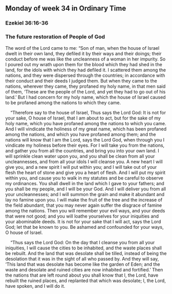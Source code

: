 ## Monday of week 34 in Ordinary Time

### Ezekiel 36:16-36

### The future restoration of People of God

The word of the Lord came to me: “Son of man, when the house of Israel dwelt in their own land, they defiled it by their ways and their doings; their conduct before me was like the uncleanness of a woman in her impurity. So I poured out my wrath upon them for the blood which they had shed in the land, for the idols with which they had defiled it. I scattered them among the nations, and they were dispersed through the countries; in accordance with their conduct and their deeds I judged them. But when they came to the nations, wherever they came, they profaned my holy name, in that men said of them, ‘These are the people of the Lord, and yet they had to go out of his land.’ But I had concern for my holy name, which the house of Israel caused to be profaned among the nations to which they came.

    “Therefore say to the house of Israel, Thus says the Lord God: It is not for your sake, O house of Israel, that I am about to act, but for the sake of my holy name, which you have profaned among the nations to which you came. And I will vindicate the holiness of my great name, which has been profaned among the nations, and which you have profaned among them; and the nations will know that I am the Lord, says the Lord God, when through you I vindicate my holiness before their eyes. For I will take you from the nations, and gather you from all the countries, and bring you into your own land. I will sprinkle clean water upon you, and you shall be clean from all your uncleannesses, and from all your idols I will cleanse you. A new heart I will give you, and a new spirit I will put within you; and I will take out of your flesh the heart of stone and give you a heart of flesh. And I will put my spirit within you, and cause you to walk in my statutes and be careful to observe my ordinances. You shall dwell in the land which I gave to your fathers; and you shall be my people, and I will be your God. And I will deliver you from all your uncleannesses; and I will summon the grain and make it abundant and lay no famine upon you. I will make the fruit of the tree and the increase of the field abundant, that you may never again suffer the disgrace of famine among the nations. Then you will remember your evil ways, and your deeds that were not good; and you will loathe yourselves for your iniquities and your abominable deeds. It is not for your sake that I will act, says the Lord God; let that be known to you. Be ashamed and confounded for your ways, O house of Israel.

    “Thus says the Lord God: On the day that I cleanse you from all your iniquities, I will cause the cities to be inhabited, and the waste places shall be rebuilt. And the land that was desolate shall be tilled, instead of being the desolation that it was in the sight of all who passed by. And they will say, ‘This land that was desolate has become like the garden of Eden; and the waste and desolate and ruined cities are now inhabited and fortified.’ Then the nations that are left round about you shall know that I, the Lord, have rebuilt the ruined places, and replanted that which was desolate; I, the Lord, have spoken, and I will do it.